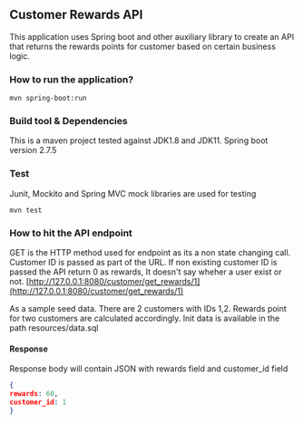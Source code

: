 ## Customer Rewards API
This application uses Spring boot and other auxiliary library to create an API that returns the rewards points for customer based on certain business logic.

### How to run the application?
```shell
mvn spring-boot:run
```
### Build tool & Dependencies
This is a maven project tested against JDK1.8 and JDK11. Spring boot version 2.7.5

### Test
Junit, Mockito and Spring MVC mock libraries are used for testing
```shell
mvn test
```

### How to hit the API endpoint
GET is the HTTP method used for endpoint as its a non state changing call. Customer ID is passed as part of the URL. If non existing customer ID is passed the API return 0 as rewards, It doesn't say wheher a user exist or not.
[http://127.0.0.1:8080/customer/get_rewards/1](http://127.0.0.1:8080/customer/get_rewards/1)

As a sample seed data. There are 2 customers with IDs 1,2. Rewards point for two customers are calculated accordingly. Init data is available in the path resources/data.sql

#### Response
Response body will contain JSON with rewards field and customer_id field
```json
{
rewards: 60,
customer_id: 1
}
```
